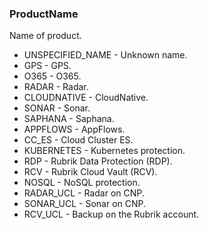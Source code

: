 ### ProductName
Name of product.

- UNSPECIFIED_NAME - Unknown name.
- GPS - GPS.
- O365 - O365.
- RADAR - Radar.
- CLOUDNATIVE - CloudNative.
- SONAR - Sonar.
- SAPHANA - Saphana.
- APPFLOWS - AppFlows.
- CC_ES - Cloud Cluster ES.
- KUBERNETES - Kubernetes protection.
- RDP - Rubrik Data Protection (RDP).
- RCV - Rubrik Cloud Vault (RCV).
- NOSQL - NoSQL protection.
- RADAR_UCL - Radar on CNP.
- SONAR_UCL - Sonar on CNP.
- RCV_UCL - Backup on the Rubrik account.
